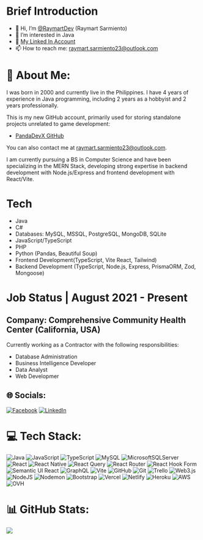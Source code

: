 # Brief Introduction

- 👋 Hi, I’m [@RaymartDev](https://github.com/RaymartDev) (Raymart Sarmiento)
- 👀 I’m interested in Java
- 🌱 [My Linked In Account](https://www.linkedin.com/in/raymart-sarmiento-lob)
- 📫 How to reach me: raymart.sarmiento23@outlook.com

# 💫 About Me:

I was born in 2000 and currently live in the Philippines. I have 4 years of experience in Java programming, including 2 years as a hobbyist and 2 years professionally.

This is my new GitHub account, primarily used for storing standalone projects unrelated to game development:
* [PandaDevX GitHub](https://github.com/PandaDevX)

You can also contact me at raymart.sarmiento23@outlook.com.

I am currently pursuing a BS in Computer Science and have been specializing in the MERN Stack, developing strong expertise in backend development with Node.js/Express and frontend development with React/Vite.

# Tech

* Java
* C#
* Databases: MySQL, MSSQL, PostgreSQL, MongoDB, SQLite
* JavaScript/TypeScript
* PHP
* Python (Pandas, Beautiful Soup)
* Frontend Development(TypeScript, Vite React, Tailwind)
* Backend Development (TypeScript, Node.js, Express, PrismaORM, Zod, Mongoose)

# Job Status | August 2021 - Present

## Company: Comprehensive Community Health Center (California, USA)

Currently working as a Contractor with the following responsibilities:

- Database Administration
- Business Intelligence Developer
- Data Analyst
- Web Developmer

## 🌐 Socials:
[![Facebook](https://img.shields.io/badge/Facebook-%231877F2.svg?logo=Facebook&logoColor=white)](https://facebook.com/LifeonBlack) [![LinkedIn](https://img.shields.io/badge/LinkedIn-%230077B5.svg?logo=linkedin&logoColor=white)](https://linkedin.com/in/raymart-s-lob) 

# 💻 Tech Stack:
![Java](https://img.shields.io/badge/java-%23ED8B00.svg?style=for-the-badge&logo=openjdk&logoColor=white) ![JavaScript](https://img.shields.io/badge/javascript-%23323330.svg?style=for-the-badge&logo=javascript&logoColor=%23F7DF1E) ![TypeScript](https://img.shields.io/badge/typescript-%23007ACC.svg?style=for-the-badge&logo=typescript&logoColor=white) ![MySQL](https://img.shields.io/badge/mysql-4479A1.svg?style=for-the-badge&logo=mysql&logoColor=white) ![MicrosoftSQLServer](https://img.shields.io/badge/Microsoft%20SQL%20Server-CC2927?style=for-the-badge&logo=microsoft%20sql%20server&logoColor=white) ![React](https://img.shields.io/badge/react-%2320232a.svg?style=for-the-badge&logo=react&logoColor=%2361DAFB) ![React Native](https://img.shields.io/badge/react_native-%2320232a.svg?style=for-the-badge&logo=react&logoColor=%2361DAFB) ![React Query](https://img.shields.io/badge/-React%20Query-FF4154?style=for-the-badge&logo=react%20query&logoColor=white) ![React Router](https://img.shields.io/badge/React_Router-CA4245?style=for-the-badge&logo=react-router&logoColor=white) ![React Hook Form](https://img.shields.io/badge/React%20Hook%20Form-%23EC5990.svg?style=for-the-badge&logo=reacthookform&logoColor=white) ![Semantic UI React](https://img.shields.io/badge/Semantic%20UI%20React-%2335BDB2.svg?style=for-the-badge&logo=SemanticUIReact&logoColor=white) ![GraphQL](https://img.shields.io/badge/-GraphQL-E10098?style=for-the-badge&logo=graphql&logoColor=white) ![Vite](https://img.shields.io/badge/vite-%23646CFF.svg?style=for-the-badge&logo=vite&logoColor=white) ![GitHub](https://img.shields.io/badge/github-%23121011.svg?style=for-the-badge&logo=github&logoColor=white) ![Git](https://img.shields.io/badge/git-%23F05033.svg?style=for-the-badge&logo=git&logoColor=white) ![Trello](https://img.shields.io/badge/Trello-%23026AA7.svg?style=for-the-badge&logo=Trello&logoColor=white) ![Web3.js](https://img.shields.io/badge/web3.js-F16822?style=for-the-badge&logo=web3.js&logoColor=white) ![NodeJS](https://img.shields.io/badge/node.js-6DA55F?style=for-the-badge&logo=node.js&logoColor=white) ![Nodemon](https://img.shields.io/badge/NODEMON-%23323330.svg?style=for-the-badge&logo=nodemon&logoColor=%BBDEAD) ![Bootstrap](https://img.shields.io/badge/bootstrap-%238511FA.svg?style=for-the-badge&logo=bootstrap&logoColor=white) ![Vercel](https://img.shields.io/badge/vercel-%23000000.svg?style=for-the-badge&logo=vercel&logoColor=white) ![Netlify](https://img.shields.io/badge/netlify-%23000000.svg?style=for-the-badge&logo=netlify&logoColor=#00C7B7) ![Heroku](https://img.shields.io/badge/heroku-%23430098.svg?style=for-the-badge&logo=heroku&logoColor=white) ![AWS](https://img.shields.io/badge/AWS-%23FF9900.svg?style=for-the-badge&logo=amazon-aws&logoColor=white) ![OVH](https://img.shields.io/badge/ovh-%23123F6D.svg?style=for-the-badge&logo=ovh&logoColor=#123F6D)
# 📊 GitHub Stats:
![](https://github-readme-stats.vercel.app/api/top-langs/?username=RaymartDev&theme=dark&hide_border=false&include_all_commits=false&count_private=false&layout=compact)
